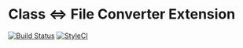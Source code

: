 Class <=> File Converter Extension
==================

[![Build Status](https://travis-ci.org/phpactor/class-to-file-extension.svg?branch=master)](https://travis-ci.org/phpactor/class-to-file-extension)
[![StyleCI](https://styleci.io/repos/<repo-id>/shield)](https://styleci.io/repos/<repo-id>)
